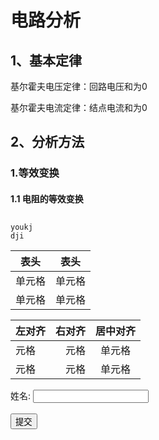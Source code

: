 # 电路分析

## 1、基本定律
基尔霍夫电压定律：回路电压和为0

基尔霍夫电流定律：结点电流和为0

## 2、分析方法

### 1.等效变换

#### 1.1 电阻的等效变换

## 


```
youkj
dji
```

| 表头   | 表头   |
| ------ | ------ |
| 单元格 | 单元格 |
| 单元格 | 单元格 |

| 左对齐 | 右对齐 | 居中对齐 |
| :----- | -----: | :------: |
| 元格 | 元格 |  单元格  |
| 元格 | 元格 |  单元格  |


 <!-- 

![替代文字](1.png)
![替代文字](1.gif)

 -->


 <!-- 
 
<div align=center>
<img src="1.png" width="300" height="300" />
</div>
 -->

<form action="#">
    <label for="name">姓名:</label>
    <input type="text" id="name" name="name"><br><br>
    <input type="submit" value="提交">
</form>




